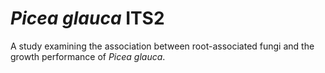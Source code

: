 # _Picea_ _glauca_ ITS2
A study examining the association between root-associated fungi and the growth performance of _Picea glauca_.
